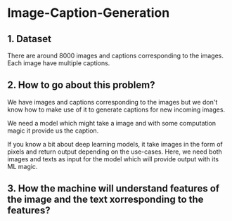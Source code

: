 # Image-Caption-Generation

## 1. Dataset
There are around 8000 images and captions corresponding to the images. Each image have multiple captions.

## 2. How to go about this problem?
We have images and captions corresponding to the images but we don't know how to make use of it to generate captions for new incoming images.

We need a model which might take a image and with some computation magic it provide us the caption.

If you know a bit about deep learning models, it take images in the form of pixels and return output depending on the use-cases. Here, we need both images and texts as input for the model which will provide output with its ML magic.

## 3. How the machine will understand features of the image and the text xorresponding to the features?

